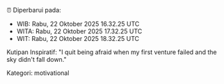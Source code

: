 ⏰ Diperbarui pada:
- WIB: Rabu, 22 Oktober 2025 16.32.25 UTC
- WITA: Rabu, 22 Oktober 2025 17.32.25 UTC
- WIT: Rabu, 22 Oktober 2025 18.32.25 UTC

Kutipan Inspiratif:
"I quit being afraid when my first venture failed and the sky didn't fall down."


Kategori: motivational

